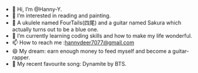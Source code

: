 - 👋 Hi, I’m @Hanny-Y.
- 👀 I’m interested in reading and painting.
- 🎸 A ukulele named FourTails(四尾) and a guitar named Sakura which actually turns out to be a blue one.
- 🌱 I’m currently learning coding skills and how to make my life wonderful.
- 📫 How to reach me :hannydeer7077@gmail.com
- 😄 My dream: earn enough money to feed myself and become a guitar-rapper.
- 💞️ My recent favourite song: Dynamite by BTS.


<!---
Hanny-Y/Hanny-Y is a ✨ special ✨ repository because its `README.md` (this file) appears on your GitHub profile.
You can click the Preview link to take a look at your changes.
--->
